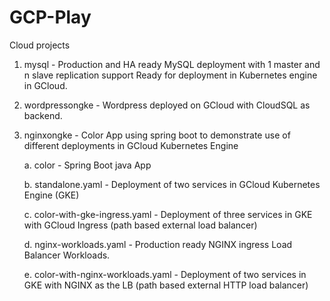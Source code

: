# GCP-Play
Cloud projects

1. mysql - Production and HA ready MySQL deployment with 1 master and n slave replication support
           Ready for deployment in Kubernetes engine in GCloud.
2. wordpressongke - Wordpress deployed on GCloud with CloudSQL as backend.
3. nginxongke - Color App using spring boot to demonstrate use of different deployments in GCloud Kubernetes Engine
   
   a. color - Spring Boot java App
   
   b. standalone.yaml - Deployment of two services in GCloud Kubernetes Engine (GKE)
   
   c. color-with-gke-ingress.yaml - Deployment of three services in GKE 
                                    with GCloud Ingress (path based external load balancer)
                                    
   d. nginx-workloads.yaml - Production ready NGINX ingress Load Balancer Workloads.
   
   e. color-with-nginx-workloads.yaml - Deployment of two services in GKE
                                        with NGINX as the LB (path based external HTTP load balancer)
